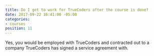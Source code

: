 ```yaml
---
title: Do I get to work for TrueCoders after the course is done?
date: 2017-09-22 16:41:00 -05:00
categories:
- courses
position: 11
---
```


Yes, you would be employed with TrueCoders and contracted out to a company TrueCoders has signed a service agreement with.